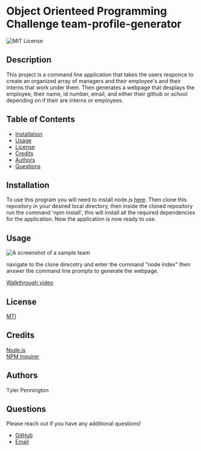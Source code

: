 # Object Orienteed Programming Challenge team-profile-generator

![MIT License](https://img.shields.io/badge/license-MIT-green)

## Description
This project is a command line application that takes the users responce to create an organized array of managers and their employee's and their interns that work under them.
Then generates a webpage that desplays the employee, their name, id number, email, and either their github or school depending on if their are interns or employees.

## Table of Contents
* [Installation](#installation)
* [Usage](#usage)
* [License](#license)
* [Credits](#credits)
* [Authors](#authors)
* [Questions](#questions)


## Installation
To use this program you will need to install node.js [here](https://nodejs.org/en/). 
Then clone this repository in your desired local directory, then inside the cloned repository run the command 'npm install', 
this will install all the required dependencies for the application. Now the application is now ready to use.

## Usage
![A screenshot of a sample team](./screenshot/screenshot.png)

navigate to the clone direcotry and enter the command "node index" then answer the command line prompts to generate the webpage.

[Walkthrough video](https://drive.google.com/file/d/1iVnwHCx1qJ3DOY7l-L4MyPvaoWcez9LM/view?usp=sharing)

## License

[MTI](./LICENCE.txt)

## Credits

[Node.js](https://nodejs.org/en/)  
[NPM Inquirer](https://www.npmjs.com/package/inquirer#prompt)

## Authors

Tyler Pennington

## Questions

Please reach out if you have any additional questions!

* [GitHub](http://github.com/tcpenn)
* [Email](mailto:tcpenn1026@gmail.com)
